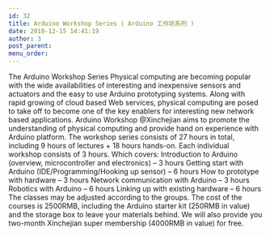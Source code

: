 ```yaml
---
id: 32
title: Arduino Workshop Series ( Arduino 工作坊系列 )
date: 2010-12-15 14:41:19
author: 3
post_parent: 
menu_order: 
---
```


The Arduino Workshop Series Physical computing are becoming popular with the wide availabilities of interesting and inexpensive sensors and actuators and the easy to use Arduino prototyping systems. Along with rapid growing of cloud based Web services, physical computing are posed to take off to become one of the key enablers for interesting new network based applications. Arduino Workshop @Xinchejian aims to promote the understanding of physical computing and provide hand on experience with Arduino platform. The workshop series consists of 27 hours in total, including 9 hours of lectures + 18 hours hands-on. Each individual workshop consists of 3 hours. Which covers: Introduction to Arduino (overview, microcontroller and electronics) – 3 hours Getting start with Arduino (IDE/Programming/Hooking up sensor) – 6 hours How to prototype with hardware – 3 hours Network communication with Arduino – 3 hours Robotics with Arduino – 6 hours Linking up with existing hardware – 6 hours The classes may be adjusted according to the groups. The cost of the courses is 2500RMB, including the Arduino starter kit (250RMB in value) and the storage box to leave your materials behind. We will also provide you two-month Xinchejian super membership (4000RMB in value) for free.